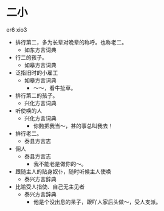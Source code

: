 









# 二小
er6 xio3
+ 排行第二，多为长辈对晚辈的称呼。也称老二。
  * 如东方言词典
+ 行二的孩子。
  * 如皋方言词典
+ 泛指旧时的小雇工
  * 如皋方言词典
    - ～～，看牛扯草。
+ 排行第二的孩子。
  * 兴化方言词典
+ 听使唤的人
  * 兴化方言词典
    - 你覅把我当～，甚的事总叫我去！
+ 排行老二。
  * 泰县方言志
+ 佣人
  * 泰县方言志
    - 我不能老是做你的～。
+ 跟随主人的贴身奴仆，随时听候主人使唤
  * 泰兴方言辞典
+ 比喻受人指使、自己无主见者
  * 泰兴方言辞典
    - 他是个没出息的杲子，跟吖人家后头做～，受人支派。
